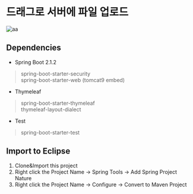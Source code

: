 # 드래그로 서버에 파일 업로드

![aa](https://postfiles.pstatic.net/MjAxOTA1MTFfMjQ2/MDAxNTU3NTY2NDk3MzE5.6l4H6QyBr5lf55TQqflZ5MdkAxqPv0mEtOsMQMFEMigg.0jFHMrhhYkjd-sL4rsM_LP97d0CYEya4IK7H_Uy1SrAg.PNG.dragon20002/SE-e3cd1eab-848d-4e8c-9511-8eaa49f8420c.png?type=w773)


## Dependencies

- Spring Boot 2.1.2
> spring-boot-starter-security<br>
> spring-boot-starter-web (tomcat9 embed)<br>

<p>

- Thymeleaf
> spring-boot-starter-thymeleaf<br>
> thymeleaf-layout-dialect

<p>

- Test
> spring-boot-starter-test<br>

<p>


## Import to Eclipse
1. Clone&Import this project<br>
2. Right click the Project Name -> Spring Tools -> Add Spring Project Nature<br>
3. Right click the Project Name -> Configure -> Convert to Maven Project<br>
